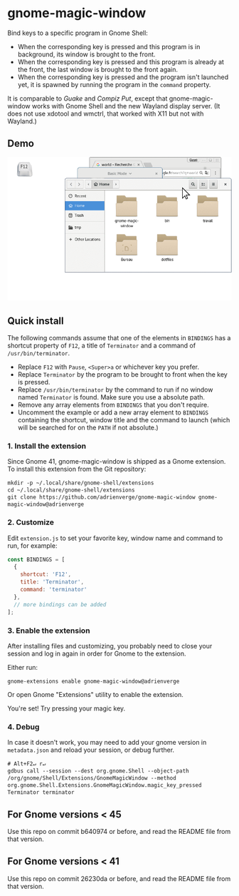 gnome-magic-window
==================

Bind keys to a specific program in Gnome Shell:
* When the corresponding key is pressed and this program is in background,
  its window is brought to the front.
* When the corresponding key is pressed and this program is already at the
  front, the last window is brought to the front again.
* When the corresponding key is pressed and the program isn't launched yet,
  it is spawned by running the program in the `command` property.

It is comparable to *Guake* and *Compiz Put*, except that gnome-magic-window
works with Gnome Shell and the new Wayland display server. (It does not use
xdotool and wmctrl, that worked with X11 but not with Wayland.)

## Demo

![pseudo-video demonstration](demo.gif)

## Quick install

The following commands assume that one of the elements in `BINDINGS` has a
shortcut property of `F12`, a title of `Terminator` and a command of
`/usr/bin/terminator`.
* Replace `F12` with `Pause`, `<Super>a` or whichever key you prefer.
* Replace `Terminator` by the program to be brought to front when the key is
  pressed.
* Replace `/usr/bin/terminator` by the command to run if no window named
  `Terminator` is found. Make sure you use a absolute path.
* Remove any array elements from `BINDINGS` that you don't require.
* Uncomment the example or add a new array element to `BINDINGS` containing
  the shortcut, window title and the command to launch (which will be
  searched for on the `PATH` if not absolute.)

### 1. Install the extension

Since Gnome 41, gnome-magic-window is shipped as a Gnome extension. To install
this extension from the Git repository:

```shell
mkdir -p ~/.local/share/gnome-shell/extensions
cd ~/.local/share/gnome-shell/extensions
git clone https://github.com/adrienverge/gnome-magic-window gnome-magic-window@adrienverge
```

### 2. Customize

Edit `extension.js` to set your favorite key, window name and command to
run, for example:

```javascript
const BINDINGS = [
  {
    shortcut: 'F12',
    title: 'Terminator',
    command: 'terminator'
  },
  // more bindings can be added
];
```

### 3. Enable the extension

After installing files and customizing, you probably need to close your session
and log in again in order for Gnome to the extension.

Either run:
```shell
gnome-extensions enable gnome-magic-window@adrienverge
```

Or open Gnome "Extensions" utility to enable the extension.

You're set! Try pressing your magic key.

### 4. Debug

In case it doesn't work, you may need to add your gnome version in
`metadata.json` and reload your session, or debug further.

```shell
# Alt+F2↵ r↵
gdbus call --session --dest org.gnome.Shell --object-path /org/gnome/Shell/Extensions/GnomeMagicWindow --method org.gnome.Shell.Extensions.GnomeMagicWindow.magic_key_pressed Terminator terminator
```

## For Gnome versions < 45

Use this repo on commit b640974 or before, and read the README file from that
version.

## For Gnome versions < 41

Use this repo on commit 26230da or before, and read the README file from that
version.
